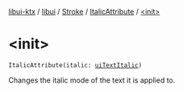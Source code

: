 [libui-ktx](../../../index.md) / [libui](../../index.md) / [Stroke](../index.md) / [ItalicAttribute](index.md) / [&lt;init&gt;](./-init-.md)

# &lt;init&gt;

`ItalicAttribute(italic: `[`uiTextItalic`](../../ui-text-italic.md)`)`

Changes the italic mode of the text it is applied to.

